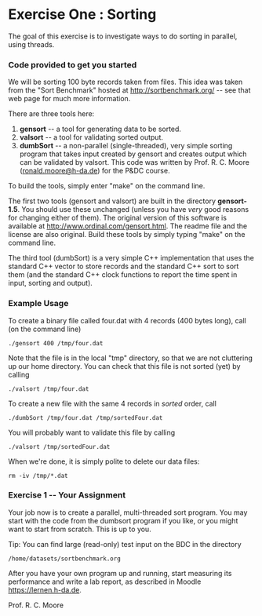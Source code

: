 # Exercise One : Sorting

The goal of this exercise is to investigate ways to do sorting in parallel, using threads. 

### Code provided to get you started

We will be sorting 100 byte records taken from files. This idea was taken from the "Sort Benchmark" hosted at http://sortbenchmark.org/ -- see that web page for much more information.

There are three tools here:
1. **gensort** -- a tool for generating data to be sorted. 
2. **valsort** -- a tool for validating sorted output.
3. **dumbSort** -- a non-parallel (single-threaded), very simple sorting program that takes input created by gensort and creates output which can be validated by valsort. This code was written by Prof. R. C. Moore (<ronald.moore@h-da.de>) for the P&DC course.

To build the tools, simply enter "make" on the command line. 

The first two tools (gensort and valsort) are built in the directory **gensort-1.5**. You should use these unchanged (unless you have *very* good reasons for changing either of them). The original version of this software is available at <http://www.ordinal.com/gensort.html>. The readme file and the license are also original. Build these tools by simply typing "make" on the command line.

The third tool (dumbSort) is a very simple C++ implementation that uses the standard C++ vector to store records and the standard C++ sort to sort them (and the standard C++ clock functions to report the time spent in input, sorting and output).

### Example Usage

To create a binary file called four.dat with 4 records (400 bytes long), call (on the command line)

    ./gensort 400 /tmp/four.dat
    
Note that the file is in the local "tmp" directory, so that we are not cluttering up our home directory. You can check that this file is not sorted (yet) by calling

    ./valsort /tmp/four.dat
    
To create a new file with the same 4 records in *sorted* order, call

    ./dumbSort /tmp/four.dat /tmp/sortedFour.dat
    
You will probably want to validate this file by calling

    ./valsort /tmp/sortedFour.dat
    
When we're done, it is simply polite to delete our data files:

    rm -iv /tmp/*.dat

### Exercise 1 -- Your Assignment

Your job now is to create a parallel, multi-threaded sort program. You may start with the code from the dumbsort program if you like, or you might want to start from scratch. This is up to you. 

Tip: You can find large (read-only) test input on the BDC in the directory 

    /home/datasets/sortbenchmark.org 

After you have your own program up and running, start measuring its performance and write a lab report, as described in Moodle <https://lernen.h-da.de>.

Prof. R. C. Moore